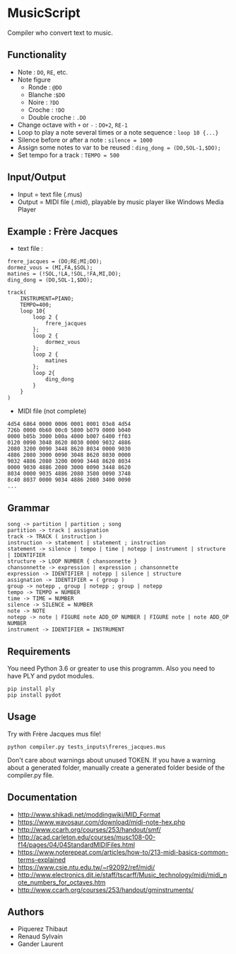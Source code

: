 # MusicScript
Compiler who convert text to music.

## Functionality
- Note : `DO`, `RE`, etc.
- Note figure 
    - Ronde : `@DO`
    - Blanche :`$DO`
    - Noire : `?DO`
    - Croche : `!DO`
    - Double croche : `.DO`
- Change octave with `+` or `-` : `DO+2`, `RE-1`
- Loop to play a note several times or a note sequence : `loop 10 {...}`
- Silence before or after a note : `silence = 1000`
- Assign some notes to var to be reused : `ding_dong = (DO,SOL-1,$DO);`
- Set tempo for a track : `TEMPO = 500`

## Input/Output
- Input = text file (.mus)
- Output = MIDI file (.mid), playable by music player like Windows Media Player

## Example : Frère Jacques
- text file :

```
frere_jacques = (DO;RE;MI;DO);
dormez_vous = (MI,FA,$SOL);
matines = (!SOL,!LA,!SOL,!FA,MI,DO);
ding_dong = (DO,SOL-1,$DO);

track(
    INSTRUMENT=PIANO;
    TEMPO=400;
    loop 10{
        loop 2 {
            frere_jacques
        };
        loop 2 {
            dormez_vous
        };
        loop 2 {
            matines
        };
        loop 2{
            ding_dong
        }
    }
)
```

- MIDI file (not complete)

```
4d54 6864 0000 0006 0001 0001 03e8 4d54
726b 0000 0b60 00c0 5800 b079 0000 b040
0000 b05b 3000 b00a 4000 b007 6400 ff03
0120 0090 3048 8620 8030 0000 9032 4886
2080 3200 0090 3448 8620 8034 0000 9030
4886 2080 3000 0090 3048 8620 8030 0000
9032 4886 2080 3200 0090 3448 8620 8034
0000 9030 4886 2080 3000 0090 3448 8620
8034 0000 9035 4886 2080 3500 0090 3748
8c40 8037 0000 9034 4886 2080 3400 0090
...
```


## Grammar
```
song -> partition | partition ; song
partition -> track | assignation
track -> TRACK ( instruction )
instruction -> statement | statement ; instruction
statement -> silence | tempo | time | notepp | instrument | structure | IDENTIFIER
structure -> LOOP NUMBER { chansonnette }
chansonnette -> expression | expression ; chansonnette
expression -> IDENTIFIER | notepp | silence | structure
assignation -> IDENTIFIER = ( group )
group -> notepp , group | notepp ; group | notepp
tempo -> TEMPO = NUMBER
time -> TIME = NUMBER
silence -> SILENCE = NUMBER
note -> NOTE
notepp -> note | FIGURE note ADD_OP NUMBER | FIGURE note | note ADD_OP NUMBER
instrument -> IDENTIFIER = INSTRUMENT
```

## Requirements
You need Python 3.6 or greater to use this programm. Also you need to have PLY and pydot modules.

```
pip install ply
pip install pydot
```

## Usage
Try with Frère Jacques mus file! 

```
python compiler.py tests_inputs\freres_jacques.mus
```

Don't care about warnings about unused TOKEN.
If you have a warning about a generated folder, manually create a generated folder beside of the compiler.py file.

## Documentation
- http://www.shikadi.net/moddingwiki/MID_Format
- https://www.wavosaur.com/download/midi-note-hex.php
- http://www.ccarh.org/courses/253/handout/smf/
- http://acad.carleton.edu/courses/musc108-00-f14/pages/04/04StandardMIDIFiles.html
- https://www.noterepeat.com/articles/how-to/213-midi-basics-common-terms-explained
- https://www.csie.ntu.edu.tw/~r92092/ref/midi/
- http://www.electronics.dit.ie/staff/tscarff/Music_technology/midi/midi_note_numbers_for_octaves.htm
- http://www.ccarh.org/courses/253/handout/gminstruments/

## Authors
- Piquerez Thibaut
- Renaud Sylvain
- Gander Laurent

